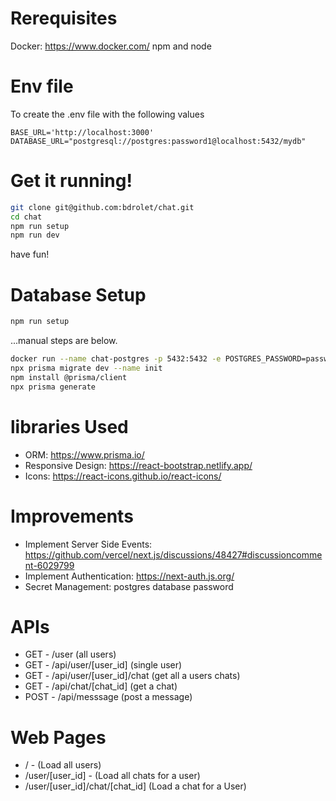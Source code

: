 # Rerequisites
Docker: https://www.docker.com/
npm and node
# Env file
To create the .env file with the following values
```
BASE_URL='http://localhost:3000'
DATABASE_URL="postgresql://postgres:password1@localhost:5432/mydb"
```
# Get it running!

```bash
git clone git@github.com:bdrolet/chat.git
cd chat
npm run setup
npm run dev
```
have fun!
# Database Setup
```bash
npm run setup
```

...manual steps are below.

```bash
docker run --name chat-postgres -p 5432:5432 -e POSTGRES_PASSWORD=password1 -d postgres
npx prisma migrate dev --name init
npm install @prisma/client 
npx prisma generate 
```
# libraries Used
- ORM: https://www.prisma.io/
- Responsive Design: https://react-bootstrap.netlify.app/
- Icons: https://react-icons.github.io/react-icons/
# Improvements
- Implement Server Side Events: https://github.com/vercel/next.js/discussions/48427#discussioncomment-6029799
- Implement Authentication: https://next-auth.js.org/
- Secret Management: postgres database password

# APIs
- GET - /user (all users)
- GET - /api/user/[user_id] (single user)
- GET - /api/user/[user_id]/chat (get all a users chats)
- GET - /api/chat/[chat_id]  (get a chat)
- POST - /api/messsage (post a message)

# Web Pages
- / - (Load all users)
- /user/[user_id] - (Load all chats for a user)
- /user/[user_id]/chat/[chat_id] (Load a chat for a User)



